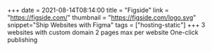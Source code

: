 +++
date = 2021-08-14T08:14:00
title = "Figside"
link = "https://figside.com/"
thumbnail = "https://figside.com/logo.svg"
snippet="Ship Websites with Figma"
tags = ["hosting-static"]
+++
3 websites with custom domain
2 pages max per website
One-click publishing
